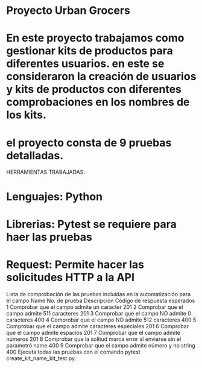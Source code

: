 # Proyecto Urban Grocers 
# En este proyecto trabajamos como gestionar kits de productos para diferentes usuarios. en este se consideraron la creación de usuarios y kits de productos con diferentes comprobaciones en los nombres de los kits.
# el proyecto consta de 9 pruebas detalladas.

HERRAMIENTAS TRABAJADAS:

# Lenguajes: Python
# Librerias: Pytest se requiere para haer las pruebas
# Request: Permite hacer las solicitudes HTTP a la API

Lista de comprobación de las pruebas incluidas en la automatización para el campo Name
No. de prueba	Descripción	Código de respuesta esperados
1	Comprobar que el campo admite un caracter	201
2	Comprobar que el campo admite 511 caracteres	201
3	Comprobar que el campo NO admite 0 caracteres	400
4	Comprobar que el campo NO admite 512 caracteres	400
5	Comprobar que el campo admite caracteres especiales	201
6	Comprobar que el campo admite espacios	201
7	Comprobar que el campo admite números	201
8	Comprobar que la solitud marca error al enviarse sin el parametró name	400
9	Comprobar que el campo admite número y no string	400
Ejecuta todas las pruebas con el comando pytest create_kit_name_kit_test.py.
